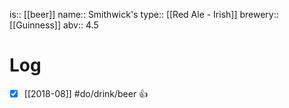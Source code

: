 is:: [[beer]]
name:: Smithwick's
type:: [[Red Ale - Irish]]
brewery:: [[Guinness]]
abv:: 4.5

# Log
- [x] [[2018-08]] #do/drink/beer 👍
